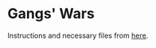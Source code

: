 # Gangs' Wars

Instructions and necessary files from [here](https://gitlab.com/agh-courses/2019-2020/gangs-wars).
